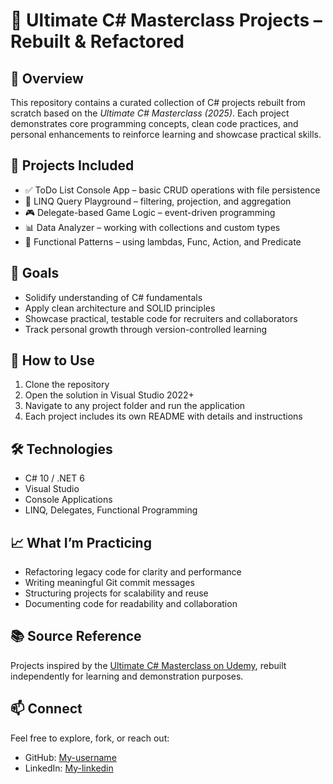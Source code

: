 # 🧰 Ultimate C# Masterclass Projects – Rebuilt & Refactored

## 📌 Overview
This repository contains a curated collection of C# projects rebuilt from scratch based on the *Ultimate C# Masterclass (2025)*. Each project demonstrates core programming concepts, clean code practices, and personal enhancements to reinforce learning and showcase practical skills.

## 🧪 Projects Included
- ✅ ToDo List Console App – basic CRUD operations with file persistence
- 🔄 LINQ Query Playground – filtering, projection, and aggregation
- 🎮 Delegate-based Game Logic – event-driven programming
- 📊 Data Analyzer – working with collections and custom types
- 🧩 Functional Patterns – using lambdas, Func, Action, and Predicate

## 🎯 Goals
- Solidify understanding of C# fundamentals
- Apply clean architecture and SOLID principles
- Showcase practical, testable code for recruiters and collaborators
- Track personal growth through version-controlled learning

## 🚀 How to Use
1. Clone the repository
2. Open the solution in Visual Studio 2022+
3. Navigate to any project folder and run the application
4. Each project includes its own README with details and instructions

## 🛠️ Technologies
- C# 10 / .NET 6
- Visual Studio
- Console Applications
- LINQ, Delegates, Functional Programming

## 📈 What I’m Practicing
- Refactoring legacy code for clarity and performance
- Writing meaningful Git commit messages
- Structuring projects for scalability and reuse
- Documenting code for readability and collaboration

## 📚 Source Reference
Projects inspired by the [Ultimate C# Masterclass on Udemy](https://www.udemy.com/course/ultimate-csharp-masterclass/learn/lecture/35690158?start=0#overview), rebuilt independently for learning and demonstration purposes.

## 📫 Connect
Feel free to explore, fork, or reach out:
- GitHub: [My-username](https://github.com/Abdulbasit-Soliu)
- LinkedIn: [My-linkedin](https://www.linkedin.com/in/abdulbasit-soliu-75901b250/)
